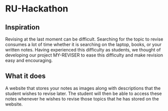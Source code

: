# RU-Hackathon

## Inspiration
Revising at the last moment can be difficult. Searching for the topic to revise consumes a lot of time whether it is searching on the laptop, books, or your written notes. Having experienced this difficulty as students, we thought of developing our project MY-REVISER to ease this difficulty and make revision easy and encouraging.

## What it does
A website that stores your notes as images along with descriptions that the student wishes to revise later. The student will then be able to access these notes whenever he wishes to revise those topics that he has stored on the website.
